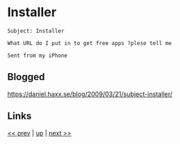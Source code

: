 # Installer

    Subject: Installer

    What URL do I put in to get free apps ?plese tell me

    Sent from my iPhone

## Blogged

<https://daniel.haxx.se/blog/2009/03/21/subject-installer/>

## Links

[<< prev](../2025/2025-02-22.md) | [up](../) | [next >> ](../2010/2010-12-23.md)
